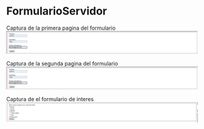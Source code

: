 # FormularioServidor

Captura de la primera pagina del formulario
![Image text](https://github.com/cvega159/FormularioServidor/blob/main/form1.PNG)

Captura de la segunda pagina del formulario
![Image text](https://github.com/cvega159/FormularioServidor/blob/main/form1.PNG)

Captura de el formulario de interes
![Image text](https://github.com/cvega159/FormularioServidor/blob/main/form2.PNG)
